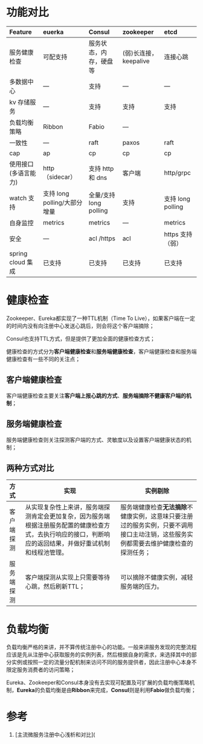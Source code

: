 # 功能对比

| Feature              | euerka                       | Consul                 | zookeeper             | etcd              |
| :------------------- | :--------------------------- | :--------------------- | :-------------------- | :---------------- |
| 服务健康检查         | 可配支持                     | 服务状态，内存，硬盘等 | (弱)长连接，keepalive | 连接心跳          |
| 多数据中心           | —                            | 支持                   | —                     | —                 |
| kv 存储服务          | —                            | 支持                   | 支持                  | 支持              |
| 负载均衡策略         | Ribbon                       | Fabio                  | —                     |                   |
| 一致性               | —                            | raft                   | paxos                 | raft              |
| cap                  | ap                           | cp                     | cp                    | cp                |
| 使用接口(多语言能力) | http（sidecar）              | 支持 http 和 dns       | 客户端                | http/grpc         |
| watch 支持           | 支持 long polling/大部分增量 | 全量/支持long polling  | 支持                  | 支持 long polling |
| 自身监控             | metrics                      | metrics                | —                     | metrics           |
| 安全                 | —                            | acl /https             | acl                   | https 支持（弱）  |
| spring cloud 集成    | 已支持                       | 已支持                 | 已支持                | 已支持            |

# 健康检查

Zookeeper、Eureka都实现了一种TTL机制（Time To Live），如果客户端在一定的时间内没有向注册中心发送心跳后，则会将这个客户端摘除；

Consul也支持TTL方式，但是提供了更加全面的健康检查方式；

健康检查的方式分为**客户端健康检查**和**服务端健康检查**，客户端健康检查和服务端健康检查有一些不同的关注点；

## 客户端健康检查

客户端健康检查主要关注**客户端上报心跳的方式**、**服务端摘除不健康客户端的机制**；



## 服务端健康检查

服务端健康检查则关注探测客户端的方式、灵敏度以及设置客户端健康状态的机制；



## 两种方式对比

| 方式       | 实现                                                         | 实例剔除                                                     |
| :--------- | ------------------------------------------------------------ | ------------------------------------------------------------ |
| 客户端探测 | 从实现复杂性上来讲，服务端探测肯定会更加复杂，因为服务端根据注册服务配置的健康检查方式，去执行响应的接口，判断响应的返回结果，并做好重试机制和线程池管理。 | 服务端健康检查**无法摘除**不健康实例，这意味只要注册过的服务实例，只要不调用接口主动注销，这些服务实例都需要去维护健康检查的探测任务； |
| 服务端探测 | 客户端探测从实现上只需要等待心跳，然后刷新TTL；              | 可以摘除不健康实例，减轻服务端的压力。                       |



# 负载均衡

负载均衡严格的来讲，并不算传统注册中心的功能。一般来讲服务发现的完整流程应该是先从注册中心获取服务的实例列表，然后根据自身的需求，来选择其中的部分实例或按照一定的流量分配机制来访问不同的服务提供者，因此注册中心本身不限定服务消费者的访问策略；

Eureka、Zookeeper和Consul本身没有去实现可配置及可扩展的负载均衡策略机制，**Eureka**的负载均衡是由**Ribbon**来完成，**Consul**则是利用**Fabio**做负载均衡；



# 参考

1. [主流微服务注册中心浅析和对比](
